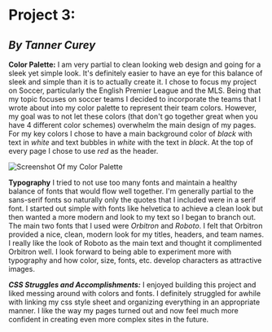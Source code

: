 # **Project 3:**
## _By Tanner Curey_

**Color Palette:**
I am very partial to clean looking web design and going for a sleek yet simple look. It's definitely easier to have an eye for this balance of sleek and simple than it is to actually create it. I chose to focus my project on Soccer, particularly the English Premier League and the MLS. Being that my topic focuses on soccer teams I decided to incorporate the teams that I wrote about into my color palette to represent their team colors. However, my goal was to not let these colors (that don't go together great when you have 4 different color schemes) overwhelm the main design of my pages. For my key colors I chose to have a main background color of _black_ with text in _white_ and text bubbles in _white_ with the text in _black_. At the top of every page I chose to use _red_ as the header.

![Screenshot Of my Color Palette](./images/ScreenShot.ong)

**Typography**
I tried to not use too many fonts and maintain a healthy balance of fonts that would flow well together. I'm generally partial to the sans-serif fonts so naturally only the quotes that I included were in a serif font. I started out simple with fonts like helvetica to achieve a clean look but then wanted a more modern and look to my text so I began to branch out. The main two fonts that I used were _Orbitron_ and _Roboto_. I felt that Orbitron provided a nice, clean, modern look for my titles, headers, and team names. I really like the look of Roboto as the main text and thought it complimented Orbitron well. I look forward to being able to experiment more with typography and how color, size, fonts, etc. develop characters as attractive images.

**_CSS Struggles and Accomplishments:_**
I enjoyed building this project and liked messing around with colors and fonts. I definitely struggled for awhile with linking my css style sheet and organizing everything in an appropriate manner. I like the way my pages turned out and now feel much more confident in creating even more complex sites in the future.
